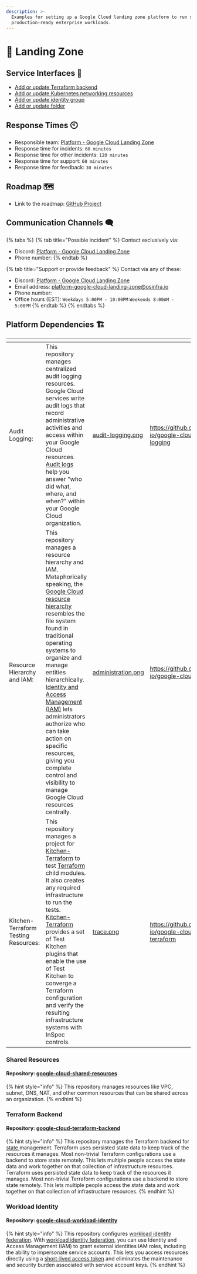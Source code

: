 ```yaml
---
description: >-
  Examples for setting up a Google Cloud landing zone platform to run scalable,
  production-ready enterprise workloads.
---
```


# 🛬 Landing Zone

## Service Interfaces 🔩

* [Add or update Terraform backend](https://github.com/osinfra-io/google-cloud-terraform-backend/issues/new?assignees=\&labels=enhancement%2Cgood+first+issue\&template=add-update-backend.yml\&title=Add+or+update+Terraform+backend)
* [Add or update Kubernetes networking resources](https://github.com/osinfra-io/google-cloud-services/issues/new?assignees=\&labels=enhancement%2Cgood+first+issue\&projects=\&template=add-update-k8s-networking-resources.yml\&title=%F0%9F%94%A9+Add+or+update+Kubernetes+networking+resources)
* [Add or update identity group](https://github.com/osinfra-io/google-cloud-hierarchy/issues/new?assignees=\&labels=enhancement\&template=add-update-identity-group.yml\&title=Add+or+update+identity+group)
* [Add or update folder](https://github.com/osinfra-io/google-cloud-hierarchy/issues/new?assignees=\&labels=enhancement\&template=add-update-folder.yml\&title=Add+or+update+folder)

## Response Times 🕙

* Responsible team: [Platform - Google Cloud Landing Zone](https://github.com/orgs/osinfra-io/teams/google-cloud-platform-team)
* Response time for incidents: `60 minutes`
* Response time for other incidents: `120 minutes`
* Response time for support: `60 minutes`
* Response time for feedback: `30 minutes`

## Roadmap 🗺️

* Link to the roadmap: [GitHub Project](https://github.com/orgs/osinfra-io/projects/1/views/7)

## Communication Channels 🗨️

{% tabs %}
{% tab title="Possible incident" %}
Contact exclusively via:

* Discord: [Platform - Google Cloud Landing Zone](https://discord.gg/YPg4AmMDvF)
* Phone number:
{% endtab %}

{% tab title="Support or provide feedback" %}
Contact via any of these:

* Discord: [Platform - Google Cloud Landing Zone](https://discord.gg/YPg4AmMDvF)
* Email address: [platform-google-cloud-landing-zone@osinfra.io](mailto:platform-google-cloud-landing-zone@osinfra.io)
* Phone number:
* Office hours (EST): `Weekdays 5:00PM - 10:00PM` `Weekends 8:00AM - 5:00PM`
{% endtab %}
{% endtabs %}

## Platform Dependencies 🏗️

<table data-view="cards" data-full-width="false"><thead><tr><th></th><th></th><th data-hidden data-card-cover data-type="files"></th><th data-hidden data-card-target data-type="content-ref"></th></tr></thead><tbody><tr><td>Audit Logging:</td><td>This repository manages centralized audit logging resources. Google Cloud services write audit logs that record administrative activities and access within your Google Cloud resources. <a href="https://cloud.google.com/logging/docs/audit">Audit logs</a> help you answer "who did what, where, and when?" within your Google Cloud organization.</td><td><a href="../../../.gitbook/assets/audit-logging.png">audit-logging.png</a></td><td><a href="https://github.com/osinfra-io/google-cloud-audit-logging">https://github.com/osinfra-io/google-cloud-audit-logging</a></td></tr><tr><td>Resource Hierarchy and IAM:</td><td>This repository manages a resource hierarchy and IAM. Metaphorically speaking, the <a href="https://cloud.google.com/resource-manager/docs/cloud-platform-resource-hierarchy">Google Cloud resource hierarchy</a> resembles the file system found in traditional operating systems to organize and manage entities hierarchically. <a href="https://cloud.google.com/iam">Identity and Access Management (IAM)</a> lets administrators authorize who can take action on specific resources, giving you complete control and visibility to manage Google Cloud resources centrally.</td><td><a href="../../../.gitbook/assets/administration.png">administration.png</a></td><td><a href="https://github.com/osinfra-io/google-cloud-hierarchy">https://github.com/osinfra-io/google-cloud-hierarchy</a></td></tr><tr><td>Kitchen-Terraform Testing Resources:</td><td>This repository manages a project for <a href="https://newcontext-oss.github.io/kitchen-terraform/">Kitchen-Terraform</a> to test <a href="https://www.terraform.io/">Terraform</a> child modules. It also creates any required infrastructure to run the tests. <a href="https://newcontext-oss.github.io/kitchen-terraform/">Kitchen-Terraform</a> provides a set of Test Kitchen plugins that enable the use of Test Kitchen to converge a Terraform configuration and verify the resulting infrastructure systems with InSpec controls.</td><td><a href="../../../.gitbook/assets/trace.png">trace.png</a></td><td><a href="https://github.com/osinfra-io/google-cloud-kitchen-terraform">https://github.com/osinfra-io/google-cloud-kitchen-terraform</a></td></tr></tbody></table>

### Shared Resources

#### Repository: [google-cloud-shared-resources](https://github.com/osinfra-io/google-cloud-shared-resources)

{% hint style="info" %}
This repository manages resources like VPC, subnet, DNS, NAT, and other common resources that can be shared across an organization.
{% endhint %}

### Terraform Backend

#### Repository: [google-cloud-terraform-backend](https://github.com/osinfra-io/google-cloud-terraform-backend)

{% hint style="info" %}
This repository manages the Terraform backend for [state ](https://developer.hashicorp.com/terraform/language/state)management. Terraform uses persisted state data to keep track of the resources it manages. Most non-trivial Terraform configurations use a backend to store state remotely. This lets multiple people access the state data and work together on that collection of infrastructure resources. Terraform uses persisted state data to keep track of the resources it manages. Most non-trivial Terraform configurations use a backend to store state remotely. This lets multiple people access the state data and work together on that collection of infrastructure resources.
{% endhint %}

### Workload Identity

#### Repository: [google-cloud-workload-identity](https://github.com/osinfra-io/google-cloud-workload-identity)

{% hint style="info" %}
This repository configures [workload identity federation](https://cloud.google.com/iam/docs/workload-identity-federation). With [workload identity federation](https://cloud.google.com/iam/docs/workload-identity-federation), you can use Identity and Access Management (IAM) to grant external identities IAM roles, including the ability to impersonate service accounts. This lets you access resources directly using a [short-lived access token](https://cloud.google.com/iam/docs/create-short-lived-credentials-direct) and eliminates the maintenance and security burden associated with service account keys.
{% endhint %}
